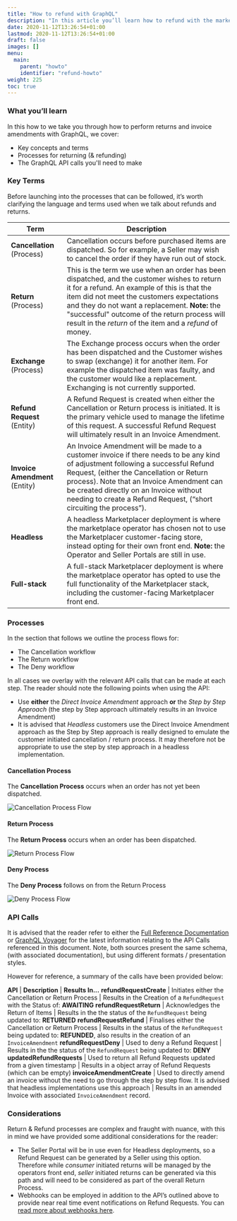 ```yaml
---
title: "How to refund with GraphQL"
description: "In this article you’ll learn how to refund with the marketplace (graphql) api"
date: 2020-11-12T13:26:54+01:00
lastmod: 2020-11-12T13:26:54+01:00
draft: false
images: []
menu:
  main:
    parent: "howto"
    identifier: "refund-howto"
weight: 225
toc: true
---
```


### What you’ll learn

In this how to we take you through how to perform returns and invoice amendments with GraphQL, we cover:

- Key concepts and terms
- Processes for returning (& refunding)
- The GraphQL API calls you'll need to make


### Key Terms

Before launching into the processes that can be followed, it’s worth clarifying the language and terms used when we talk about refunds and returns.

Term | Description
---|---
**Cancellation** (Process) | Cancellation occurs before purchased items are dispatched. So for example, a Seller may wish to cancel the order if they have run out of stock.
**Return** (Process) | This is the term we use when an order has been dispatched, and the customer wishes to return it for a refund. An example of this is that the item did not meet the customers expectations and they do not want a replacement. **Note:** the "successful" outcome of the return process will result in the _return_ of the item and a _refund_ of money.
**Exchange** (Process) | The Exchange process occurs when the order has been dispatched and the Customer wishes to swap (exchange) it for another item. For example the dispatched item was faulty, and the customer would like a replacement. Exchanging is not currently supported.
**Refund Request** (Entity) | A Refund Request is created when either the Cancellation or Return process is initiated. It is the primary vehicle used to manage the lifetime of this request. A successful Refund Request will ultimately result in an Invoice Amendment.
**Invoice Amendment** (Entity) | An Invoice Amendment will be made to a customer invoice if there needs to be any kind of adjustment following a successful Refund Request, (either the Cancellation or Return process). Note that an Invoice Amendment can be created directly on an Invoice without needing to create a Refund Request, (“short circuiting the process”).
**Headless** | A headless Marketplacer deployment is where the marketplace operator has chosen not to use the Marketplacer customer-facing store, instead opting for their own front end. **Note:** the Operator and Seller Portals are still in use.
**Full-stack** | A full-stack Marketplacer deployment is where the marketplace operator has opted to use the full functionality of the Marketplacer stack, including the customer-facing Marketplacer front end.

### Processes

In the section that follows we outline the process flows for:

- The Cancellation workflow
- The Return workflow
- The Deny workflow

In all cases we overlay with the relevant API calls that can be made at each step. The reader should note the following points when using the API:

- Use **either** the _Direct Invoice Amendment_ approach **or** the _Step by Step Approach_ (the step by Step approach ultimately results in an Invoice Amendment)
- It is advised that _Headless_ customers use the Direct Invoice Amendment approach as the Step by Step approach is really designed to emulate the customer initiated cancellation / return process. It may therefore not be appropriate to use the step by step approach in a headless implementation. 


#### Cancellation Process

The **Cancellation Process** occurs when an order has not yet been dispatched. 

![Cancellation Process Flow](./cancelflow.png)

#### Return Process

The **Return Process** occurs when an order has been dispatched.

![Return Process Flow](./refundflow.png)

#### Deny Process

The **Deny Process** follows on from the Return Process

![Deny Process Flow](./denyflow.png)


### API Calls

It is advised that the reader refer to either the [Full Reference Documentation](/graphql) or [GraphQL Voyager](/graphql-voyager) for the latest information relating to the API Calls referenced in this document. Note, both sources present the same schema, (with associated documentation), but using different formats / presentation styles. 

However for reference, a summary of the calls have been provided below:


**API** | **Description** | **Results In...**
**refundRequestCreate** | Initiates either the Cancellation or Return Process | Results in the Creation of a `RefundRequest` with the Status of: **AWAITING**
**refundRequestReturn** | Acknowledges the Return of Items | Results in the the status of the `RefundRequest` being updated to: **RETURNED**
**refundRequestRefund** | Finalises either the Cancellation or Return Process | Results in the status of the `RefundRequest` being updated to: **REFUNDED**, also results in the creation of an `InvoiceAmendment`
**refundRequestDeny** | Used to deny a Refund Request | Results in the the status of the `RefundRequest` being updated to: **DENY**
**updatedRefundRequests** | Used to return all Refund Requests updated from a given timestamp | Results in a object array of Refund Requests (which can be empty)
**invoiceAmendmentCreate** | Used to directly amend an invoice without the need to go through the step by step flow. It is advised that headless implementations use this approach | Results in an amended Invoice with associated `InvoiceAmendment` record.

### Considerations

Return & Refund processes are complex and fraught with nuance, with this in mind we have provided some additional considerations for the reader:

- The Seller Portal will be in use even for Headless deployments, so a Refund Request can be generated by a Seller using this option. Therefore while _consumer_ initiated returns will be managed by the operators front end, _seller_ initiated returns can be generated via this path and will need to be considered as part of the overall Return Process.
- Webhooks can be employed in addition to the API’s outlined above to provide near real time event notifications on Refund Requests. You can [read more about webhooks here](/webhooks/overview).